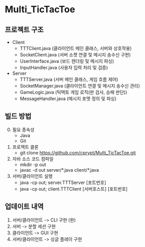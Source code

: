 # Multi_TicTacToe

## 프로젝트 구조
- Client
    - TTTClient.java (클라이언트 메인 클래스, 서버와 상호작용)
    - SocketClient.java (서버 소켓 연결 및 메시지 송수신 구현)
    - UserInterface.java (보드 렌더링 및 메시지 파싱)
    - InputHandler.java (사용자 입력 처리 및 검증)
- Server
    - TTTServer.java (서버 메인 클래스, 게임 흐름 제어)
    - SocketManager.java (클라이언트 연결 및 메시지 송수신 관리)
    - GameLogic.java (틱택토 게임 로직(판 검사, 승패 판단))
    - MessageHandler.java (메시지 포맷 정의 및 파싱)

## 빌드 방법
0. 필요 종속성
    - Java
    - Git
2. 프로젝트 클론
    - git clone https://github.com/cprypt/Multi_TicTacToe.git
3. 자바 소스 코드 컴파일
    - mkdir -p out
    - javac -d out server/\*.java client/\*.java
4. 서버/클라이언트 실행
    - java -cp out; server.TTTServer [포트번호]
    - java -cp out; client.TTTClient [서버호스트] [포트번호]

## 업데이트 내역
1. 서버/클라이언트 -> CLI 구현 (완)
2. 서버 -> 분할 세션 구현
3. 클라이언트 -> GUI 구현
4. 서버/클라이언트 -> 싱글 플레이 구현
